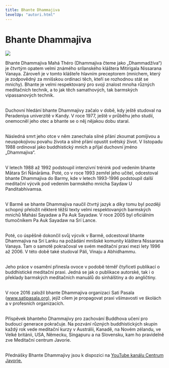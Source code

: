```yaml
---
title: Bhante Dhammajiva
levelUp: "autori.html"
---
```


# Bhante Dhammajiva

<img src="/images/bhante-dhammajiva.jpg" class="autori-photo"
/>

Bhante Dhammajiva Mahá Théro (Dhammajiva čteme jako „Dhammadžíva“) je čtvrtým opatem velmi známého srílanského kláštera Mitirigala Nissarana Vanaya. Zároveň je v tomto klášteře hlavním preceptorem (mnichem, který je zodpovědný za mnišskou ordinaci těch, kteří se rozhodnou stát se mnichy). Bhante je velmi respektovaný pro svoji znalost mnoha různých meditačních technik, a to jak těch samathových, tak barmských vipassanových technik.<br><br>

Duchovní hledání bhante Dhammajivy začalo v době, kdy ještě studoval na Peradeniya univerzitě v Kandy. V roce 1977, ještě v průběhu jeho studií, onemocněl jeho otec a bhante se o něj nějakou dobu staral. <br><br>

Následná smrt jeho otce v něm zanechala silné přání zkoumat pomíjivou a neuspokojivou povahu života a silné přání opustit světský život. V listopadu 1988 ordinoval jako buddhistický mnich a přijal duchovní jméno „Dhammajiva“.<br><br>

V letech 1988 až 1992 podstoupil intenzivní trénink pod vedením bhante Mātara Sri Ñānārāma. Poté, co v roce 1993 zemřel jeho učitel, odcestoval bhante Dhammajiva do Barmy, kde v letech 1993-1996 podstoupil další meditační výcvik pod vedením barmského mnicha Saydaw U Panditabhivamsa.<br><br>

V Barmě se bhante Dhammajiva naučil čtvrtý jazyk a díky tomu byl později schopný přeložit některé těžší texty velmi respektovaných barmských mnichů Mahási Sayadaw a Pa Auk Sayadaw. V roce 2005 byl oficiálním tlumočníkem Pa Auk Sayadaw na Srí Lance.<br><br>

Poté, co úspěšně dokončil svůj výcvik v Barmě, odcestoval bhante Dhammajiva na Srí Lanku na požádání mnišské komunity kláštera Nissarana Vanaya. Tam o samotě pokračoval ve svém meditační praxi mezi lety 1996 až 2006. V této době také studoval Páli, Vinaju a Abhidhammu.
<br><br>

Jeho práce v osamění přinesla ovoce v podobě téměř čtyřiceti publikací o buddhistické meditační praxi. Jedná se jak o publikace autorské, tak i o překlady barmských meditačních manuálů do sinhálštiny a do angličtiny.<br><br>

V roce 2016 založil bhante Dhammajiva organizaci Sati Pasala (www.satipasala.org), jejíž cílem je propagovat praxi všímavosti ve školách a v profesních organizacích.<br><br>

Příspěvek bhanteho Dhammajivy pro zachování Buddhova učení pro budoucí generace pokračuje. Na pozvání různých buddhistických skupin každý rok vede meditační kurzy v Austrálii, Kanadě, na Novém zélandu, ve Velké británii, USA, Německu, Singapuru a na Slovensku, kam ho pravidelně zve Meditační centrum Javorie.<br><br>

Přednášky Bhante Dhammajivy jsou k dispozici na [YouTube kanálu Centrum Javorie.](https://www.youtube.com/channel/UCcRMp4Z1dBfmAvcYd5B8CzA)<br><br>
